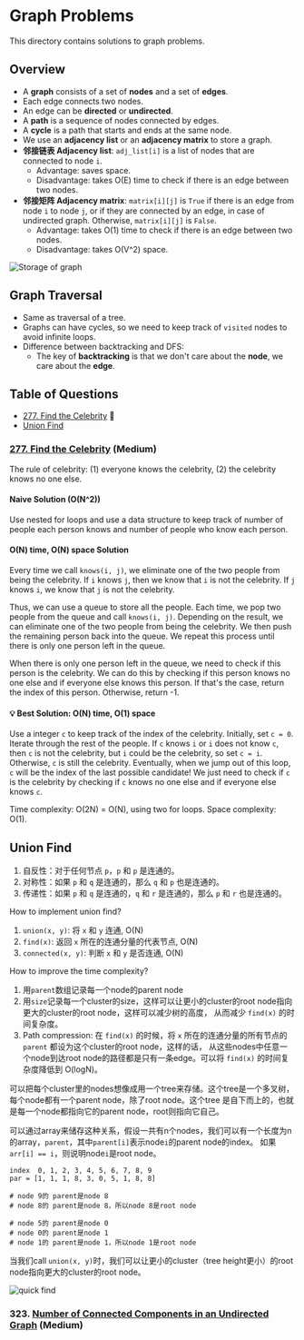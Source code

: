 # Graph Problems
This directory contains solutions to graph problems.

## Overview
* A **graph** consists of a set of **nodes** and a set of **edges**. 
* Each edge connects two nodes.
* An edge can be **directed** or **undirected**. 
* A **path** is a sequence of nodes connected by edges.
* A **cycle** is a path that starts and ends at the same node.
* We use an **adjacency list** or an **adjacency matrix** to store a graph.
* **邻接链表 Adjacency list**: `adj_list[i]` is a list of nodes that are connected to node `i`.
  * Advantage: saves space.
  * Disadvantage: takes O(E) time to check if there is an edge between two nodes.
* **邻接矩阵 Adjacency matrix**: `matrix[i][j]` is `True` if there is an edge from node `i` to node `j`, or if they are connected
  by an edge, in case of undirected graph. Otherwise, `matrix[i][j]` is `False`.
     * Advantage: takes O(1) time to check if there is an edge between two nodes.
     * Disadvantage: takes O(V^2) space.

![Storage of graph](https://algorithmtutor.com/images/graph_representation_directed.png)

## Graph Traversal
- Same as traversal of a tree.
- Graphs can have cycles, so we need to keep track of `visited` nodes to avoid infinite loops.
- Difference between backtracking and DFS:
  - The key of **backtracking** is that we don't care about the **node**, we care about the **edge**.

## Table of Questions
- [277. Find the Celebrity](#277-find-the-celebrity-medium) 🍊
- [Union Find](#union-find)

### [277. Find the Celebrity](https://leetcode.com/problems/find-the-celebrity/) (Medium)

The rule of celebrity: (1) everyone knows the celebrity, (2) the celebrity knows no one else.

#### Naive Solution (O(N^2))
Use nested for loops and use a data structure to keep track of number of people each person knows and number of people 
who know each person.

#### O(N) time, O(N) space Solution
Every time we call `knows(i, j)`, we eliminate one of the two people from being the celebrity.
If `i` knows `j`, then we know that `i` is not the celebrity. If `j` knows `i`, we know that `j` is not the celebrity.

Thus, we can use a queue to store all the people. Each time, we pop two people from the queue and call `knows(i, j)`.
Depending on the result, we can eliminate one of the two people from being the celebrity. We then push the remaining
person back into the queue. We repeat this process until there is only one person left in the queue.

When there is only one person left in the queue, we need to check if this person is the celebrity. We can do this by
checking if this person knows no one else and if everyone else knows this person.
If that's the case, return the index of this person. Otherwise, return -1.

#### 💡 Best Solution: O(N) time, O(1) space
Use a integer `c` to keep track of the index of the celebrity. Initially, set `c = 0`.
Iterate through the rest of the people. If `c` knows `i` or `i` does not know `c`, then `c` is not the celebrity, but 
`i` could be the celebrity, so set `c = i`. Otherwise, `c` is still the celebrity.
Eventually, when we jump out of this loop, `c` will be the index of the last possible candidate! We just need to check
if `c` is the celebrity by checking if `c` knows no one else and if everyone else knows `c`.

Time complexity: O(2N) = O(N), using two for loops. Space complexity: O(1).

## Union Find
1. 自反性：对于任何节点 `p`，`p` 和 `p` 是连通的。
2. 对称性：如果 `p` 和 `q` 是连通的，那么 `q` 和 `p` 也是连通的。
3. 传递性：如果 `p` 和 `q` 是连通的，`q` 和 `r` 是连通的，那么 `p` 和 `r` 也是连通的。

How to implement union find?
1. `union(x, y)`: 将 `x` 和 `y` 连通, O(N)
2. `find(x)`: 返回 `x` 所在的连通分量的代表节点, O(N)
3. `connected(x, y)`: 判断 `x` 和 `y` 是否连通, O(N)

How to improve the time complexity?
1. 用`parent`数组记录每一个node的parent node
2. 用`size`记录每一个cluster的size，这样可以让更小的cluster的root node指向更大的cluster的root node，这样可以减少树的高度，
   从而减少 `find(x)` 的时间复杂度。
3. Path compression: 在 `find(x)` 的时候，将 `x` 所在的连通分量的所有节点的 `parent` 都设为这个cluster的root node，这样的话，
   从这些nodes中任意一个node到达root node的路径都是只有一条edge。可以将 `find(x)` 的时间复杂度降低到 O(logN)。

可以把每个cluster里的nodes想像成用一个tree来存储。这个tree是一个多叉树，每个node都有一个parent node，除了root node。这个tree
是自下而上的，也就是每一个node都指向它的parent node，root则指向它自己。

可以通过array来储存这种关系，假设一共有n个nodes，我们可以有一个长度为n的array，`parent`，其中`parent[i]`表示node`i`的parent node的index。
如果`arr[i] == i`，则说明node`i`是root node。
```shell
index  0, 1, 2, 3, 4, 5, 6, 7, 8, 9
par = [1, 1, 1, 8, 3, 0, 5, 1, 8, 8]

# node 9的 parent是node 8
# node 8的 parent是node 8，所以node 8是root node

# node 5的 parent是node 0
# node 0的 parent是node 1
# node 1的 parent是node 1，所以node 1是root node
```

当我们call `union(x, y)`时，我们可以让更小的cluster（tree height更小）的root node指向更大的cluster的root node。

![quick find](https://algs4.cs.princeton.edu/15uf/images/quick-union-overview.png)

### 323. [Number of Connected Components in an Undirected Graph](https://leetcode.com/problems/number-of-connected-components-in-an-undirected-graph/) (Medium)


